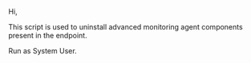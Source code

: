 Hi,

This script is used to uninstall advanced monitoring agent components present in the endpoint.

Run as System User.
